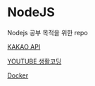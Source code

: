 # NodeJS 

Nodejs 공부 목적을 위한 repo

[KAKAO API](https://github.com/myungsworld/Nodejs/kakaoapi)

[YOUTUBE 생활코딩](https://github.com/myungsworld/Nodejs/tree/master/study)

[Docker](https://github.com/myungsworld/Nodejs/tree/master/template/app)
